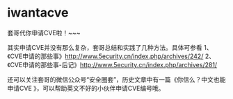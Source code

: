 # iwantacve
套哥代你申请CVE啦！~~~

其实申请CVE并没有那么复杂，套哥总结和实践了几种方法。具体可参看
1、《CVE申请的那些事》http://www.5ecurity.cn/index.php/archives/242/
2、《CVE申请的那些事-后记》http://www.5ecurity.cn/index.php/archives/281/

还可以关注套哥的微信公众号“安全圈套”，历史文章中有一篇《你信么？中文也能申请CVE 》，可以帮助英文不好的小伙伴申请CVE编号哦。
